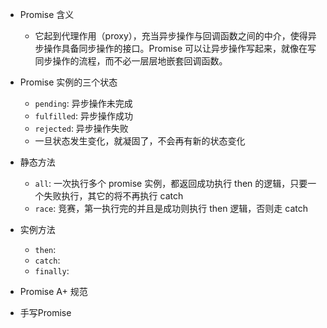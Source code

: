 - Promise 含义
  - 它起到代理作用（proxy），充当异步操作与回调函数之间的中介，使得异步操作具备同步操作的接口。Promise 可以让异步操作写起来，就像在写同步操作的流程，而不必一层层地嵌套回调函数。
- Promise 实例的三个状态

  - `pending`: 异步操作未完成
  - `fulfilled`: 异步操作成功
  - `rejected`: 异步操作失败
  - 一旦状态发生变化，就凝固了，不会再有新的状态变化

- 静态方法
  - `all`: 一次执行多个 promise 实例，都返回成功执行 then 的逻辑，只要一个失败执行，其它的将不再执行 catch
  - `race`: 竞赛，第一执行完的并且是成功则执行 then 逻辑，否则走 catch
- 实例方法

  - `then`:
  - `catch`:
  - `finally`:

- Promise A+ 规范
- 手写Promise
